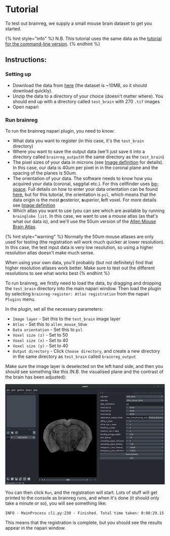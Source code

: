 # Tutorial

To test out brainreg, we supply a small mouse brain dataset to get you started.

{% hint style="info" %}
N.B. This tutorial uses the same data as the [tutorial for the command-line version](https://docs.brainglobe.info/brainreg/tutorial).
{% endhint %}

## Instructions:

### Setting up

* Download the data from [here](https://gin.g-node.org/cellfinder/data/raw/master/brainreg/test\_brain.zip) (the dataset is \~10MB, so it should download quickly).
* Unzip the data to a directory of your choice (doesn't matter where). You should end up with a directory called `test_brain` with 270 `.tif` images
* Open napari

### Run brainreg

To run the brainreg napari plugin, you need to know:

* What data you want to register (in this case, it's the  `test_brain` directory)
* Where you want to save the output data (we'll just save it into a directory called `brainreg_output`in the same directory as the `test_brain`)
* The pixel sizes of your data in microns (see [Image definition](../cellfinder/image-orientation.md) for details). In this case, our data is 40um per pixel in in the coronal plane and the spacing of the planes is 50um.
* The orientation of your data. The software needs to know how you acquired your data (coronal, saggital etc.). For this cellfinder uses [bg-space](https://github.com/brainglobe/bg-space). Full details on how to enter your data orientation can be found [here](https://docs.brainglobe.info/brainreg/user-guide#input-data-orientation), but for this tutorial, the orientation is `psl`, which means that the data origin is the most **p**osterior, **s**uperior, **l**eft voxel. For more details see [Image definition](../cellfinder/image-orientation.md)
* Which atlas you want to use (you can see which are available by running `brainglobe list`. In this case, we want to use a mouse atlas (as that's what our data is), and we'll use the 50um version of the [Allen Mouse Brain Atlas](https://mouse.brain-map.org/static/atlas).&#x20;

{% hint style="warning" %}
Normally the 50um mouse atlases are only used for testing (the registration will work much quicker at lower resolution). In this case, the test input data is very low resolution, so using a higher resolution atlas doesn't make much sense.

When using your own data, you'll probably (but not definitely) find that higher resolution atlases work better. Make sure to test out the different resolutions to see what works best
{% endhint %}

To run brainreg, we firstly need to load the data, by dragging and dropping the `test_brain` directory into the main napari window. Then load the plugin by selecting `brainreg-register: Atlas registration` from the napari `Plugins` menu.&#x20;

In the plugin, set all the necessary parameters:

* `Image layer` - Set this to the `test_brain` image layer
* `Atlas` - Set this to `allen_mouse_50um`
* `Data orientation` - Set this to `psl`
* `Voxel size (z)` - Set to 50
* `Voxel size (x)` - Set to 40
* `Voxel size (y)` - Set to 40
* `Output directory` - Click `Choose directory`, and create a new directory in the same directory as `test_brain` called `brainreg_output`

Make sure the image layer is deselected on the left hand side, and then you should see something like this (N.B. the visualised plane and the contrast of the brain has been adjusted):

![](../.gitbook/assets/screenshot-from-2021-08-04-14-48-40.png)

You can then click `Run`, and the registration will start. Lots of stuff will get printed to the console as brainreg runs, and when it's done (it should only take a minute or so), you will see something like:

```
INFO - MainProcess cli.py:230 - Finished. Total time taken: 0:00:29.15
```

This means that the registration is complete, but you should see the results appear in the napari window.

